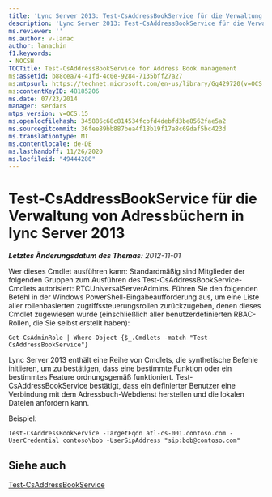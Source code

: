 ```yaml
---
title: 'Lync Server 2013: Test-CsAddressBookService für die Verwaltung von Adressbüchern'
description: 'Lync Server 2013: Test-CsAddressBookService für die Verwaltung von Adressbüchern.'
ms.reviewer: ''
ms.author: v-lanac
author: lanachin
f1.keywords:
- NOCSH
TOCTitle: Test-CsAddressBookService for Address Book management
ms:assetid: b88cea74-41fd-4c0e-9284-7135bff27a27
ms:mtpsurl: https://technet.microsoft.com/en-us/library/Gg429720(v=OCS.15)
ms:contentKeyID: 48185206
ms.date: 07/23/2014
manager: serdars
mtps_version: v=OCS.15
ms.openlocfilehash: 345886c68c814534fcbfd4debfd3be8562fae5a2
ms.sourcegitcommit: 36fee89bb887bea4f18b19f17a8c69daf5bc423d
ms.translationtype: MT
ms.contentlocale: de-DE
ms.lasthandoff: 11/26/2020
ms.locfileid: "49444280"
---
```

# <a name="test-csaddressbookservice-for-address-book-management-in-lync-server-2013"></a>Test-CsAddressBookService für die Verwaltung von Adressbüchern in lync Server 2013

<div data-xmlns="http://www.w3.org/1999/xhtml">

<div class="topic" data-xmlns="http://www.w3.org/1999/xhtml" data-msxsl="urn:schemas-microsoft-com:xslt" data-cs="https://msdn.microsoft.com/">

<div data-asp="https://msdn2.microsoft.com/asp">



</div>

<div id="mainSection">

<div id="mainBody">

<span> </span>

_**Letztes Änderungsdatum des Themas:** 2012-11-01_

Wer dieses Cmdlet ausführen kann: Standardmäßig sind Mitglieder der folgenden Gruppen zum Ausführen des Test-CsAddressBookService-Cmdlets autorisiert: RTCUniversalServerAdmins. Führen Sie den folgenden Befehl in der Windows PowerShell-Eingabeaufforderung aus, um eine Liste aller rollenbasierten zugriffssteuerungsrollen zurückzugeben, denen dieses Cmdlet zugewiesen wurde (einschließlich aller benutzerdefinierten RBAC-Rollen, die Sie selbst erstellt haben):

    Get-CsAdminRole | Where-Object {$_.Cmdlets -match "Test-CsAddressBookService"}

Lync Server 2013 enthält eine Reihe von Cmdlets, die synthetische Befehle initiieren, um zu bestätigen, dass eine bestimmte Funktion oder ein bestimmtes Feature ordnungsgemäß funktioniert. Test-CsAddressBookService bestätigt, dass ein definierter Benutzer eine Verbindung mit dem Adressbuch-Webdienst herstellen und die lokalen Dateien anfordern kann.

Beispiel:

    Test-CsAddressBookService -TargetFqdn atl-cs-001.contoso.com -UserCredential contoso\bob -UserSipAddress "sip:bob@contoso.com"

<div>

## <a name="see-also"></a>Siehe auch


[Test-CsAddressBookService](https://docs.microsoft.com/powershell/module/skype/Test-CsAddressBookService)  
  

</div>

</div>

<span> </span>

</div>

</div>

</div>


